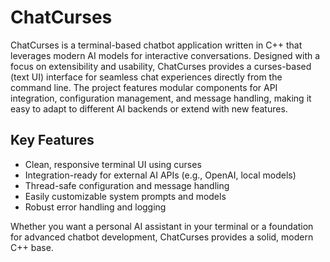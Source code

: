 # ChatCurses

ChatCurses is a terminal-based chatbot application written in C++ that leverages modern AI models for interactive conversations. Designed with a focus on extensibility and usability, ChatCurses provides a curses-based (text UI) interface for seamless chat experiences directly from the command line. The project features modular components for API integration, configuration management, and message handling, making it easy to adapt to different AI backends or extend with new features.

## Key Features
- Clean, responsive terminal UI using curses
- Integration-ready for external AI APIs (e.g., OpenAI, local models)
- Thread-safe configuration and message handling
- Easily customizable system prompts and models
- Robust error handling and logging

Whether you want a personal AI assistant in your terminal or a foundation for advanced chatbot development, ChatCurses provides a solid, modern C++ base.
